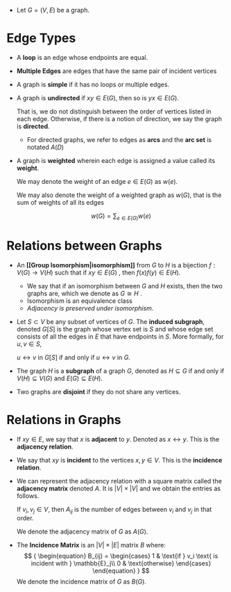 * Let $G=(V,E)$ be a graph. 

# Edge Types
* A **loop** is an edge whose endpoints are equal.
* **Multiple Edges** are edges that have the same pair of incident vertices
* A graph is **simple** if it has no loops or multiple edges.

* A graph is **undirected** if $xy\in E(G)$, then so is $yx\in E(G)$. 
  
  That is, we do not distinguish between the order of vertices listed in each edge. Otherwise, if there is a notion of direction, we say the graph is **directed**.
	* For directed graphs, we refer to edges as **arcs** and the **arc set** is notated $A(D)$

* A graph is **weighted** wherein each edge is assigned a value called its **weight**. 
  
  We may denote the weight of an edge $e\in E(G)$ as $w(e)$. 
  
  We may also denote the weight of a weighted graph as $w(G)$, that is the sum of weights of all its edges 
  
  $$
  w(G)=\sum_{e\in E(G)}w(e)
  $$
# Relations between Graphs
* An **[[Group Isomorphism|isomorphism]]** from $G$ to $H$ is a bijection $f:V(G)\to V(H)$ such that if $xy\in E(G)$ , then $f(x)f(y)\in E(H)$. 
	* We say that if an isomorphism between $G$ and $H$ exists, then the two graphs are, which we denote as $G\cong H$ .
	* Isomorphism is an equivalence class
	* *Adjacency is preserved under isomorphism*.

* Let $S\subset V$ be any subset of vertices of $G$. The **induced subgraph**, denoted $G[S]$ is the graph whose vertex set is $S$ and whose edge set consists of all the edges in $E$ that have endpoints in $S$.  More formally, for $u,v\in S$, 
  
  $u\leftrightarrow v$ in $G[S]$ if and only if $u\leftrightarrow v$ in $G$.  

* The graph $H$ is a **subgraph** of a graph $G$, denoted as $H\subseteq G$ if and only if $V(H)\subseteq V(G)$ and $E(G)\subseteq E(H)$.


* Two graphs are **disjoint** if they do not share any vertices.

# Relations in Graphs
* If $xy\in E$, we say that $x$ is **adjacent** to $y$. Denoted as $x\leftrightarrow y$. This is the **adjacency relation**.
* We say that $xy$ is **incident** to the vertices $x,y\in V$. This is the **incidence relation**. 

* We can represent the adjacency relation with a square matrix called the **adjacency matrix** denoted $A$. It is $|V| \times |V|$ and we obtain the entries as follows. 
  
  If $v_i,v_j\in V$, then $A_{ij}$ is the number of edges between $v_i$ and $v_j$ in that order.  
  
  We denote the adjacency matrix of $G$ as $A(G)$.

* The **Incidence Matrix** is an $|V|\times |E|$ matrix $B$ where: $$ {
\begin{equation}
B_{ij} = 
	\begin{cases}
		1 & \text{if } v_i \text{ is incident with } \mathbb{E}_j\\
		0 & \text{otherwise}
	\end{cases} 
\end{equation}
}
$$We denote the incidence matrix of $G$ as $B(G)$.
